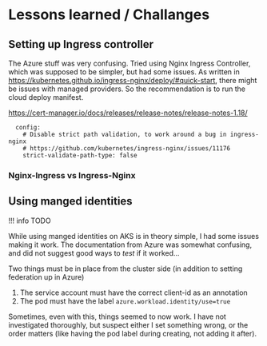 # Lessons learned / Challanges

## Setting up Ingress controller

The Azure stuff was very confusing.
Tried using Nginx Ingress Controller, which was supposed to be simpler, but had some issues.
As written in <https://kubernetes.github.io/ingress-nginx/deploy/#quick-start>, there might be issues with managed providers.
So the recommendation is to run the cloud deploy manifest.

https://cert-manager.io/docs/releases/release-notes/release-notes-1.18/
```
  config:
    # Disable strict path validation, to work around a bug in ingress-nginx
    # https://github.com/kubernetes/ingress-nginx/issues/11176
    strict-validate-path-type: false
```

### Nginx-Ingress vs Ingress-Nginx

## Using manged identities

!!! info TODO

While using manged identities on AKS is in theory simple, I had some issues making it work.
The documentation from Azure was somewhat confusing, and did not suggest good ways to _test_ if it worked...

Two things must be in place from the cluster side (in addition to setting federation up in Azure)

1. The service account must have the correct client-id as an annotation
2. The pod must have the label `azure.workload.identity/use=true`

Sometimes, even with this, things seemed to now work.
I have not investigated thoroughly, but suspect either I set something wrong, or the order matters (like having the pod label during creating, not adding it after).


